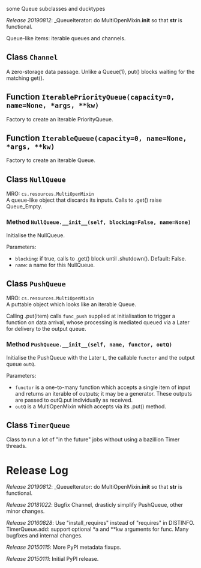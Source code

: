 some Queue subclasses and ducktypes


*Release 20190812*:
_QueueIterator: do MultiOpenMixin.__init__ so that __str__ is functional.

Queue-like items: iterable queues and channels.

## Class `Channel`

A zero-storage data passage.
Unlike a Queue(1), put() blocks waiting for the matching get().

## Function `IterablePriorityQueue(capacity=0, name=None, *args, **kw)`

Factory to create an iterable PriorityQueue.

## Function `IterableQueue(capacity=0, name=None, *args, **kw)`

Factory to create an iterable Queue.

## Class `NullQueue`

MRO: `cs.resources.MultiOpenMixin`  
A queue-like object that discards its inputs.
Calls to .get() raise Queue_Empty.

### Method `NullQueue.__init__(self, blocking=False, name=None)`

Initialise the NullQueue.

Parameters:
* `blocking`: if true, calls to .get() block until .shutdown().
  Default: False.
* `name`: a name for this NullQueue.

## Class `PushQueue`

MRO: `cs.resources.MultiOpenMixin`  
A puttable object which looks like an iterable Queue.

Calling .put(item) calls `func_push` supplied at initialisation
to trigger a function on data arrival, whose processing is mediated
queued via a Later for delivery to the output queue.

### Method `PushQueue.__init__(self, name, functor, outQ)`

Initialise the PushQueue with the Later `L`, the callable `functor`
and the output queue `outQ`.

Parameters:
* `functor` is a one-to-many function which accepts a single
  item of input and returns an iterable of outputs; it may be a
  generator. These outputs are passed to outQ.put individually as
  received.
* `outQ` is a MultiOpenMixin which accepts via its .put() method.

## Class `TimerQueue`

Class to run a lot of "in the future" jobs without using a bazillion
Timer threads.



# Release Log

*Release 20190812*:
_QueueIterator: do MultiOpenMixin.__init__ so that __str__ is functional.

*Release 20181022*:
Bugfix Channel, drasticly simplify PushQueue, other minor changes.

*Release 20160828*:
Use "install_requires" instead of "requires" in DISTINFO.
TimerQueue.add: support optional *a and **kw arguments for func.
Many bugfixes and internal changes.

*Release 20150115*:
More PyPI metadata fixups.

*Release 20150111*:
Initial PyPI release.
